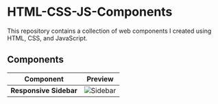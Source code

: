 # HTML-CSS-JS-Components

This repository contains a collection of web components I created using HTML, CSS, and JavaScript.

## Components

| Component              | Preview                                         |
| ---------------------- | ----------------------------------------------- |
| **Responsive Sidebar** | ![Sidebar](./1.%20Responsive%20Sidebar/gif.gif) |
